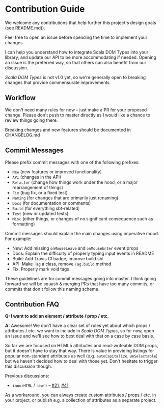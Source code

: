# Contribution Guide

We welcome any contributions that help further this project's design goals (see README.md)).

Feel free to open an issue before spending the time to implement your changes.

I can help you understand how to integrate Scala DOM Types into your library, and update our API to be more accommodating if needed. Opening an issue is the preferred way, so that others can also benefit from our discussion.

_Scala DOM Types_ is not v1.0 yet, so we're generally open to breaking changes that provide commensurate improvements.


## Workflow

We don't need many rules for now – just make a PR for your proposed change. Please don't push to master directly as I would like a chance to review things going there.

Breaking changes and new features should be documented in CHANGELOG.md


## Commit Messages

Please prefix commit messages with one of the following prefixes:

* `New` (new features or improved functionality)
* `API` (changes in the API)
* `Refactor` (change how things work under the hood, or a major rearrangement of things)
* `Fix` (bug fix, or a fixed test)
* `Naming` (for changes that are primarily just renaming)
* `Docs` (for documentation or comments)
* `Build` (for everything sbt-related)
* `Test` (new or updated tests)
* `Misc` (other things, or changes of no significant consequence such as formatting)

Commit messages should explain the main changes using imperative mood. For example:

* New: Add missing `onMouseLeave` and `onMouseEnter` event props
* Docs: Explain the difficulty of properly typing input events in README
* Build: Add Travis CI badge, improve build.sbt
* API: Make `Tag` a class, remove `Tag.build` method
* Fix: Properly mark void tags

These guidelines are for commit messages going into master. I think going forward we will be squash & merging PRs that have too many commits, or commits that don't follow this naming scheme.


## Contribution FAQ

**Q: I want to add an element / attribute / prop / etc.**

**A:** Awesome! We don't have a clear set of rules yet about which props / attributes / etc. we want to include in _Scala DOM Types_, so for now, open an issue and we'll see how to best deal with that on a case by case basis.

So far we are focused on HTML5 attributes and read-writeable DOM props, but it doesn't have to stay that way. There is value in providing listings for popular non-standard attributes as well (e.g. `autoCapitalize`, `unSelectable`) but we haven't decided how to deal with those yet. Don't hesitate to trigger this discussion though.

Previous discussions:

* `innerHTML` / `raw()` – [#21](https://github.com/raquo/scala-dom-types/pull/21), [#41](https://github.com/raquo/scala-dom-types/issues/41)

As a workaround, you can always create custom attributes / props / etc. in your project, or publish e.g. a collection of attributes as a separate project.
